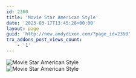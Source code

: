 ```yaml
---
id: 2360
title: 'Movie Star American Style'
date: '2023-03-17T13:45:28+00:00'
layout: page
guid: 'http://new.andydixon.com/?page_id=2360'
trx_addons_post_views_count:
    - '1'
---
```


![Movie Star American Style](https://i0.wp.com/assets.g8x2.ldn.idrivee2-23.com/posters/Movie%20Star%20American%20Style%2001.jpg?w=1200&ssl=1 "Movie Star American Style")  
![Movie Star American Style](https://i0.wp.com/assets.g8x2.ldn.idrivee2-23.com/posters/Movie%20Star%20American%20Style%2002.jpg?w=1200&ssl=1 "Movie Star American Style")